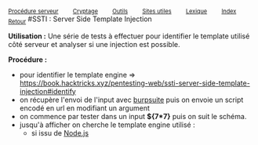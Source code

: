 <sub>[Procédure serveur](server_procedure.md)&nbsp; &nbsp; &nbsp; &nbsp; &nbsp;[Cryptage](cryptage.md)&nbsp; &nbsp; &nbsp; &nbsp; &nbsp;[Outils](tools.md)&nbsp; &nbsp; &nbsp; &nbsp; &nbsp;[Sites utiles](useful_website.md)&nbsp; &nbsp; &nbsp; &nbsp; &nbsp;[Lexique](lexique.md)&nbsp; &nbsp; &nbsp; &nbsp; &nbsp;[Index](index.md)</sub>
<sub>[Retour](index.md)</sub>
#SSTI : Server Side Template Injection

**Utilisation :** Une série de tests à effectuer pour identifier le template utilisé côté serveur et analyser si une injection est possible.

**Procédure :** 
- pour identifier le template engine => https://book.hacktricks.xyz/pentesting-web/ssti-server-side-template-injection#identify
- on récupère l'envoi de l'input avec [burpsuite](burp_suite.md) puis on envoie un script encodé en url en modifiant un argument
- on commence par tester dans un input **${7*7}** puis on suit le schéma.
- jusqu'à afficher on cherche le template engine utilisé :
  - si issu de [Node.js](node_js.md)

